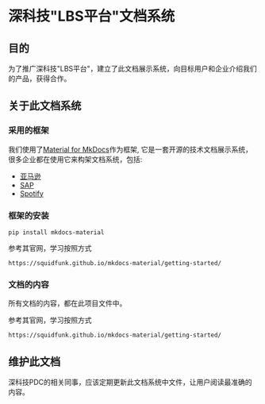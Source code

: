 # 深科技"LBS平台"文档系统

## 目的

为了推广深科技"LBS平台"，建立了此文档展示系统，向目标用户和企业介绍我们的产品，获得合作。

## 关于此文档系统

### 采用的框架

我们使用了[Material for MkDocs](https://squidfunk.github.io/mkdocs-material/)作为框架, 它是一套开源的技术文档展示系统，很多企业都在使用它来构架文档系统，包括:
* [亚马逊](https://awssecworkshops.com/)
* [SAP](https://sap.github.io/ui5-tooling/)
* [Spotify](https://spotify.github.io/mkdocs-monorepo-plugin/)

### 框架的安装

```console
pip install mkdocs-material
```

参考其官网，学习按照方式
```console
https://squidfunk.github.io/mkdocs-material/getting-started/
```

### 文档的内容

所有文档的内容，都在此项目文件中。

参考其官网，学习按照方式
```console
https://squidfunk.github.io/mkdocs-material/getting-started/
```
## 维护此文档

深科技PDC的相关同事，应该定期更新此文档系统中文件，让用户阅读最准确的内容。








